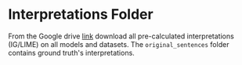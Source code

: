 # Interpretations Folder
From the Google drive [link](https://drive.google.com/drive/folders/1U_bcpKa9OHR11z_o1EXo1QPzUcOxs5jT?usp=sharing) download all pre-calculated interpretations (IG/LIME) on all models and datasets. The `original_sentences` folder contains ground truth's interpretations.